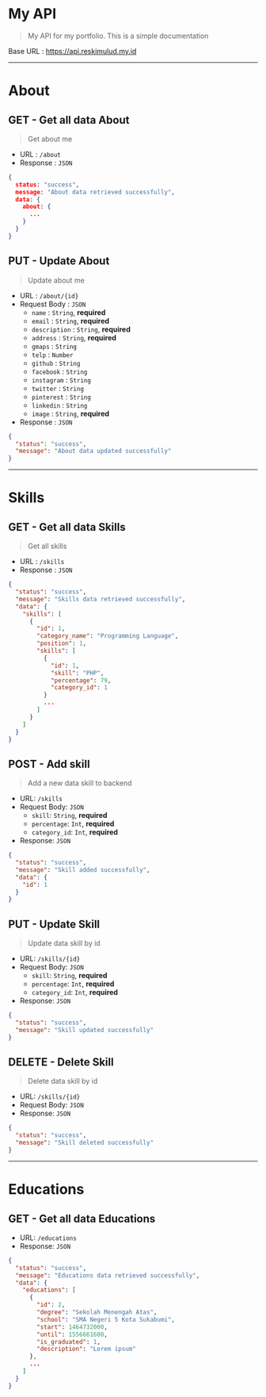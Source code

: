 # My API

> My API for my portfolio. This is a simple documentation

Base URL : https://api.reskimulud.my.id

---

# About
## GET - Get all data About
> Get about me
  * URL : `/about`
  * Response : `JSON`

```json
{
  status: "success",
  message: "About data retrieved successfully",
  data: {
    about: {
      ...
    }
  }
}
```
## PUT - Update About
> Update about me
  * URL : `/about/{id}`
  * Request Body : `JSON`
    * `name` : `String`, **required**
    * `email` : `String`, **required**
    * `description` : `String`, **required**
    * `address` : `String`, **required**
    * `gmaps` : `String`
    * `telp` : `Number`
    * `github` : `String`
    * `facebook` : `String`
    * `instagram` : `String`
    * `twitter` : `String`
    * `pinterest` : `String`
    * `linkedin` : `String`
    * `image` : `String`, **required**
  * Response : `JSON`

```json
{
  "status": "success",
  "message": "About data updated successfully"
}
```

---

# Skills
## GET - Get all data Skills
> Get all skills
  * URL : `/skills`
  * Response : `JSON`

```json
{
  "status": "success",
  "message": "Skills data retrieved successfully",
  "data": {
    "skills": [
      {
        "id": 1,
        "category_name": "Programming Language",
        "position": 1,
        "skills": [
          {
            "id": 1,
            "skill": "PHP",
            "percentage": 79,
            "category_id": 1
          }
          ...
        ]
      }
    ]
  }
}
```

## POST - Add skill
> Add a new data skill to backend
  * URL: `/skills`
  * Request Body: `JSON`
    * `skill`: `String`, **required**
    * `percentage`: `Int`, **required**
    * `category_id`: `Int`, **required**
  * Response: `JSON`

```json
{
  "status": "success",
  "message": "Skill added successfully",
  "data": {
    "id": 1
  }
}
  ```

## PUT - Update Skill
> Update data skill by id
  * URL: `/skills/{id}`
  * Request Body: `JSON`
    * `skill`: `String`, **required**
    * `percentage`: `Int`, **required**
    * `category_id`: `Int`, **required**
  * Response: `JSON`

```json
{
  "status": "success",
  "message": "Skill updated successfully"
}
```

## DELETE - Delete Skill
> Delete data skill by id
  * URL: `/skills/{id}`
  * Request Body: `JSON`
  * Response: `JSON`

```json
{
  "status": "success",
  "message": "Skill deleted successfully"
}
```

---

# Educations

## GET - Get all data Educations
  * URL: `/educations`
  * Response: `JSON`

```json
{
  "status": "success",
  "message": "Educations data retrieved successfully",
  "data": {
    "educations": [
      {
        "id": 2,
        "degree": "Sekolah Menengah Atas",
        "school": "SMA Negeri 5 Kota Sukabumi",
        "start": 1464732000,
        "until": 1556661600,
        "is_graduated": 1,
        "description": "Lorem ipsum"
      },
      ...
    ]
  }
}
```